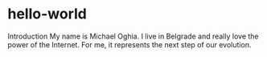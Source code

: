 # hello-world
Introduction
My name is Michael Oghia. I live in Belgrade and really love the power of the Internet. For me, it represents the next step of our evolution.
